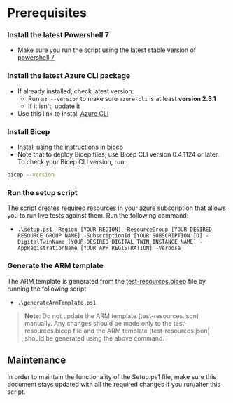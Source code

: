 # Prerequisites

### Install the latest Powershell 7

- Make sure you run the script using the latest stable version of [powershell 7](https://github.com/PowerShell/PowerShell/releases)

### Install the latest Azure CLI package

- If already installed, check latest version:
  - Run `az --version` to make sure `azure-cli` is at least **version 2.3.1**
  - If it isn't, update it
- Use this link to install [Azure CLI](https://docs.microsoft.com/cli/azure/install-azure-cli?view=azure-cli-latest])

### Install Bicep

- Install using the instructions in [bicep](https://docs.microsoft.com/en-us/azure/azure-resource-manager/bicep/install#install-manually)
- Note that to deploy Bicep files, use Bicep CLI version 0.4.1124 or later. To check your Bicep CLI version, run:

```bash
bicep --version
```

### Run the setup script

The script creates required resources in your azure subscription that allows you to run live tests against them. Run the following command:

- `.\setup.ps1 -Region [YOUR REGION] -ResourceGroup [YOUR DESIRED RESOURCE GROUP NAME] -SubscriptionId [YOUR SUBSCRIPTION ID] -DigitalTwinName [YOUR DESIRED DIGITAL TWIN INSTANCE NAME] -AppRegistrationName [YOUR APP REGISTRATION] -Verbose`

### Generate the ARM template

The ARM template is generated from the [test-resources.bicep](https://github.com/Azure/azure-sdk-for-net/blob/main/sdk/digitaltwins/test-resources.bicep) file by running the following script

- `.\generateArmTemplate.ps1`

> **Note**: Do not update the ARM template (test-resources.json) manually. Any changes should be made only to the test-resources.bicep file and the ARM template (test-resources.json) should be generated using the above command.

## Maintenance

In order to maintain the functionality of the Setup.ps1 file, make sure this document stays updated with all the required changes if you run/alter this script.
